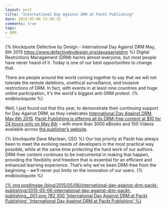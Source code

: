 ```yaml
---
layout: post
title: "International Day Against DRM at Packt Publishing"
date: 2015-05-06 23:30:33
comments: true
tags:
- DRM
---
```


{% blockquote Defective by Design - International Day Against DRM  May, 6th 2015 https://www.defectivebydesign.org/dayagainstdrm %}
Digital Restrictions Management (DRM) harms almost everyone, but most people have never heard of it. Today is one of our best opportunities to change that.

There are people around the world coming together to say that we will not tolerate the remote deletions, unethical surveillance, and invasive restrictions of DRM. In fact, with events in at least nine countries and huge online participation, it's the world's biggest anti-DRM protest.
{% endblockquote %}

Well, I just found out that this year, to demonstrate their continuing support for Day Against DRM, as they celebrates [International Day Against DRM, May 6th 2015](https://www.defectivebydesign.org/dayagainstdrm), [Packt Publishing is offering all its DRM-free content at $10 for 24 hours only on May 6th](http://bit.ly/1clSCd7) – with more than 3000 eBooks and 100 Videos available across [the publisher’s website](http://www.packtpub.com/).

<!-- more -->

{% blockquote Dave Maclean, CEO %}
Our top priority at Packt has always been to meet the evolving needs of developers in the most practical way possible, while at the same time protecting the hard work of our authors. DRM-free content continues to be instrumental in making that happen, providing the flexibility and freedom that is essential for an efficient and enhanced learning experience. That’s why we’ve been DRM-free from the beginning – we’ll never put limits on the innovation of our users.
{% endblockquote %}

[{% img postImage /blog/2015/05/06/international-day-against-drm-packt-publishing/2015-05-06-international-day-against-drm-packt-publishing__001.png 782 300 'International Day Against DRM at Packt Publishing' 'International Day Against DRM at Packt Publishing' %}](/blog/2015/05/06/international-day-against-drm-packt-publishing/2015-05-06-international-day-against-drm-packt-publishing__001.png)

